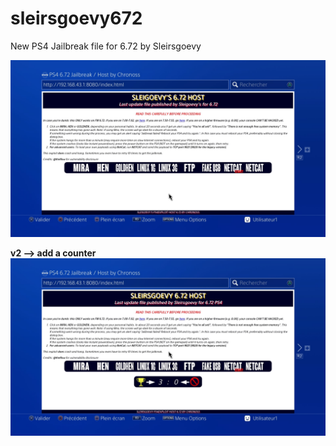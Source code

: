 # sleirsgoevy672
New PS4 Jailbreak file for 6.72 by Sleirsgoevy

![capture](https://github.com/chronoss09/sleirsgoevy672/blob/main/20211030225234.jpg)

__v2 --> add a counter__  
![capture](https://github.com/chronoss09/sleirsgoevy672/blob/main/20211101133926.jpg)
